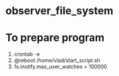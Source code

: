 # observer_file_system

# To prepare program
1. crontab -e
2. @reboot /home/vlad/start_script.sh
3. fs.inotify.max_user_watches = 100000

